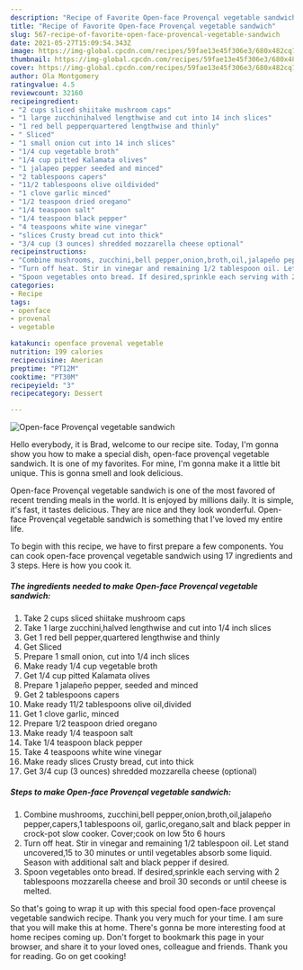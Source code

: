 ```yaml
---
description: "Recipe of Favorite Open-face Provençal vegetable sandwich"
title: "Recipe of Favorite Open-face Provençal vegetable sandwich"
slug: 567-recipe-of-favorite-open-face-provencal-vegetable-sandwich
date: 2021-05-27T15:09:54.343Z
image: https://img-global.cpcdn.com/recipes/59fae13e45f306e3/680x482cq70/open-face-provencal-vegetable-sandwich-recipe-main-photo.jpg
thumbnail: https://img-global.cpcdn.com/recipes/59fae13e45f306e3/680x482cq70/open-face-provencal-vegetable-sandwich-recipe-main-photo.jpg
cover: https://img-global.cpcdn.com/recipes/59fae13e45f306e3/680x482cq70/open-face-provencal-vegetable-sandwich-recipe-main-photo.jpg
author: Ola Montgomery
ratingvalue: 4.5
reviewcount: 32160
recipeingredient:
- "2 cups sliced shiitake mushroom caps"
- "1 large zucchinihalved lengthwise and cut into 14 inch slices"
- "1 red bell pepperquartered lengthwise and thinly"
- " Sliced"
- "1 small onion cut into 14 inch slices"
- "1/4 cup vegetable broth"
- "1/4 cup pitted Kalamata olives"
- "1 jalapeo pepper seeded and minced"
- "2 tablespoons capers"
- "11/2 tablespoons olive oildivided"
- "1 clove garlic minced"
- "1/2 teaspoon dried oregano"
- "1/4 teaspoon salt"
- "1/4 teaspoon black pepper"
- "4 teaspoons white wine vinegar"
- "slices Crusty bread cut into thick"
- "3/4 cup (3 ounces) shredded mozzarella cheese optional"
recipeinstructions:
- "Combine mushrooms, zucchini,bell pepper,onion,broth,oil,jalapeño pepper,capers,1 tablespoons oil, garlic,oregano,salt and black pepper in crock-pot slow cooker. Cover;cook on low 5to 6 hours"
- "Turn off heat. Stir in vinegar and remaining 1/2 tablespoon oil. Let stand uncovered,15 to 30 minutes or until vegetables absorb some liquid. Season with additional salt and black pepper if desired."
- "Spoon vegetables onto bread. If desired,sprinkle each serving with 2 tablespoons mozzarella cheese and broil 30 seconds or until cheese is melted."
categories:
- Recipe
tags:
- openface
- provenal
- vegetable

katakunci: openface provenal vegetable 
nutrition: 199 calories
recipecuisine: American
preptime: "PT12M"
cooktime: "PT30M"
recipeyield: "3"
recipecategory: Dessert

---
```



![Open-face Provençal vegetable sandwich](https://img-global.cpcdn.com/recipes/59fae13e45f306e3/680x482cq70/open-face-provencal-vegetable-sandwich-recipe-main-photo.jpg)

Hello everybody, it is Brad, welcome to our recipe site. Today, I'm gonna show you how to make a special dish, open-face provençal vegetable sandwich. It is one of my favorites. For mine, I'm gonna make it a little bit unique. This is gonna smell and look delicious.



Open-face Provençal vegetable sandwich is one of the most favored of recent trending meals in the world. It is enjoyed by millions daily. It is simple, it's fast, it tastes delicious. They are nice and they look wonderful. Open-face Provençal vegetable sandwich is something that I've loved my entire life.


To begin with this recipe, we have to first prepare a few components. You can cook open-face provençal vegetable sandwich using 17 ingredients and 3 steps. Here is how you cook it.

<!--inarticleads1-->

##### The ingredients needed to make Open-face Provençal vegetable sandwich:

1. Take 2 cups sliced shiitake mushroom caps
1. Take 1 large zucchini,halved lengthwise and cut into 1/4 inch slices
1. Get 1 red bell pepper,quartered lengthwise and thinly
1. Get  Sliced
1. Prepare 1 small onion, cut into 1/4 inch slices
1. Make ready 1/4 cup vegetable broth
1. Get 1/4 cup pitted Kalamata olives
1. Prepare 1 jalapeño pepper, seeded and minced
1. Get 2 tablespoons capers
1. Make ready 11/2 tablespoons olive oil,divided
1. Get 1 clove garlic, minced
1. Prepare 1/2 teaspoon dried oregano
1. Make ready 1/4 teaspoon salt
1. Take 1/4 teaspoon black pepper
1. Take 4 teaspoons white wine vinegar
1. Make ready slices Crusty bread, cut into thick
1. Get 3/4 cup (3 ounces) shredded mozzarella cheese (optional)




<!--inarticleads2-->

##### Steps to make Open-face Provençal vegetable sandwich:

1. Combine mushrooms, zucchini,bell pepper,onion,broth,oil,jalapeño pepper,capers,1 tablespoons oil, garlic,oregano,salt and black pepper in crock-pot slow cooker. Cover;cook on low 5to 6 hours
1. Turn off heat. Stir in vinegar and remaining 1/2 tablespoon oil. Let stand uncovered,15 to 30 minutes or until vegetables absorb some liquid. Season with additional salt and black pepper if desired.
1. Spoon vegetables onto bread. If desired,sprinkle each serving with 2 tablespoons mozzarella cheese and broil 30 seconds or until cheese is melted.




So that's going to wrap it up with this special food open-face provençal vegetable sandwich recipe. Thank you very much for your time. I am sure that you will make this at home. There's gonna be more interesting food at home recipes coming up. Don't forget to bookmark this page in your browser, and share it to your loved ones, colleague and friends. Thank you for reading. Go on get cooking!
